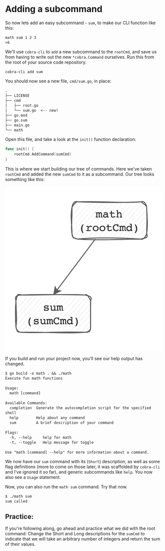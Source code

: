 # Adding a subcommand

So now lets add an easy subcommand - `sum`, to make our CLI function like this:

```shell
math sum 1 2 3
>6
```

We'll use `cobra-cli` to `add` a new subcommand to the `rootCmd`, and save us
from having to write out the new `*cobra.Command` ourselves. Run this from the
root of your source code repository.

```
cobra-cli add sum
```

You should now see a new file, `cmd/sum.go`, in place:


```
.
├── LICENSE
├── cmd
│   ├── root.go
│   └── sum.go  <-- new!
├── go.mod
├── go.sum
├── main.go
└── math
```

Open this file, and take a look at the `init()` function declaration:

```go
func init() {
	rootCmd.AddCommand(sumCmd)
}
```

This is where we start building our tree of commands. Here we've taken `rootCmd`
and added the new `sumCmd` to it as a subcommand. Our tree looks something like
this:

![root and sum commands](../imgs/01.png)


If you build and run your project now, you'll see our help output has changed.

```
$ go build -o math . && ./math
Execute fun math functions

Usage:
  math [command]

Available Commands:
  completion  Generate the autocompletion script for the specified shell
  help        Help about any command
  sum         A brief description of your command

Flags:
  -h, --help     help for math
  -t, --toggle   Help message for toggle

Use "math [command] --help" for more information about a command.
```

We now have our `sum` command with its (`Short`) description, as well as some
flag definitions (more to come on those later, it was scaffolded by `cobra-cli`
and I've ignored it so far), and generic subcommands like `help`. You now also
see a `Usage` statement.

Now, you can also run the `math sum` command. Try that now.

```
$ ./math sum
sum called
```

## Practice:

If you're following along, go ahead and practice what we did with the root
command: Change the Short and Long descriptions for the `sumCmd` to indicate
that we will take an arbitrary number of integers and return the sum of their
values.

